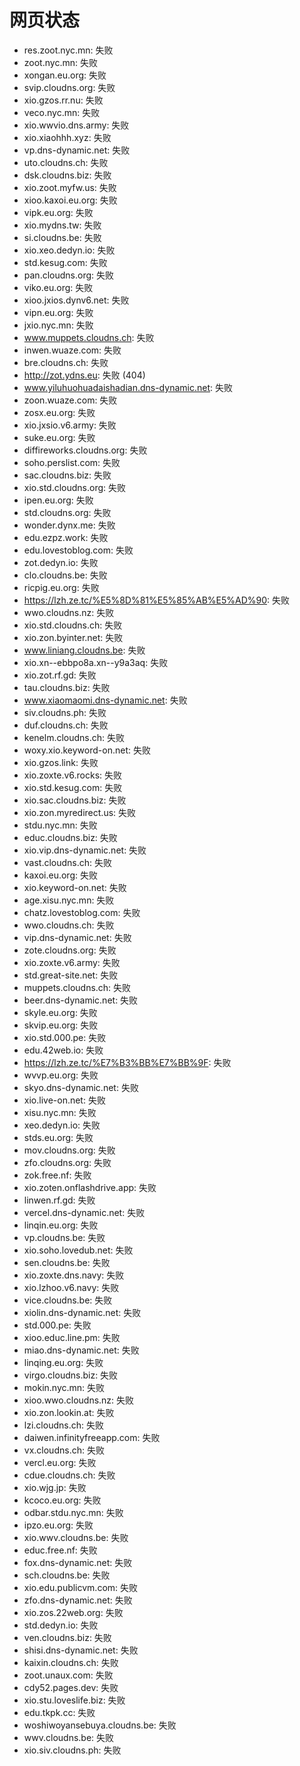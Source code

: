 # 网页状态
- res.zoot.nyc.mn: 失败
- zoot.nyc.mn: 失败
- xongan.eu.org: 失败
- svip.cloudns.org: 失败
- xio.gzos.rr.nu: 失败
- veco.nyc.mn: 失败
- xio.wwvio.dns.army: 失败
- xio.xiaohhh.xyz: 失败
- vp.dns-dynamic.net: 失败
- uto.cloudns.ch: 失败
- dsk.cloudns.biz: 失败
- xio.zoot.myfw.us: 失败
- xioo.kaxoi.eu.org: 失败
- vipk.eu.org: 失败
- xio.mydns.tw: 失败
- si.cloudns.be: 失败
- xio.xeo.dedyn.io: 失败
- std.kesug.com: 失败
- pan.cloudns.org: 失败
- viko.eu.org: 失败
- xioo.jxios.dynv6.net: 失败
- vipn.eu.org: 失败
- jxio.nyc.mn: 失败
- www.muppets.cloudns.ch: 失败
- inwen.wuaze.com: 失败
- bre.cloudns.ch: 失败
- http://zot.ydns.eu: 失败 (404)
- www.yiluhuohuadaishadian.dns-dynamic.net: 失败
- zoon.wuaze.com: 失败
- zosx.eu.org: 失败
- xio.jxsio.v6.army: 失败
- suke.eu.org: 失败
- diffireworks.cloudns.org: 失败
- soho.perslist.com: 失败
- sac.cloudns.biz: 失败
- xio.std.cloudns.org: 失败
- ipen.eu.org: 失败
- std.cloudns.org: 失败
- wonder.dynx.me: 失败
- edu.ezpz.work: 失败
- edu.lovestoblog.com: 失败
- zot.dedyn.io: 失败
- clo.cloudns.be: 失败
- ricpig.eu.org: 失败
- https://lzh.ze.tc/%E5%8D%81%E5%85%AB%E5%AD%90: 失败
- wwo.cloudns.nz: 失败
- xio.std.cloudns.ch: 失败
- xio.zon.byinter.net: 失败
- www.liniang.cloudns.be: 失败
- xio.xn--ebbpo8a.xn--y9a3aq: 失败
- xio.zot.rf.gd: 失败
- tau.cloudns.biz: 失败
- www.xiaomaomi.dns-dynamic.net: 失败
- siv.cloudns.ph: 失败
- duf.cloudns.ch: 失败
- kenelm.cloudns.ch: 失败
- woxy.xio.keyword-on.net: 失败
- xio.gzos.link: 失败
- xio.zoxte.v6.rocks: 失败
- xio.std.kesug.com: 失败
- xio.sac.cloudns.biz: 失败
- xio.zon.myredirect.us: 失败
- stdu.nyc.mn: 失败
- educ.cloudns.biz: 失败
- xio.vip.dns-dynamic.net: 失败
- vast.cloudns.ch: 失败
- kaxoi.eu.org: 失败
- xio.keyword-on.net: 失败
- age.xisu.nyc.mn: 失败
- chatz.lovestoblog.com: 失败
- wwo.cloudns.ch: 失败
- vip.dns-dynamic.net: 失败
- zote.cloudns.org: 失败
- xio.zoxte.v6.army: 失败
- std.great-site.net: 失败
- muppets.cloudns.ch: 失败
- beer.dns-dynamic.net: 失败
- skyle.eu.org: 失败
- skvip.eu.org: 失败
- xio.std.000.pe: 失败
- edu.42web.io: 失败
- https://lzh.ze.tc/%E7%B3%BB%E7%BB%9F: 失败
- wvvp.eu.org: 失败
- skyo.dns-dynamic.net: 失败
- xio.live-on.net: 失败
- xisu.nyc.mn: 失败
- xeo.dedyn.io: 失败
- stds.eu.org: 失败
- mov.cloudns.org: 失败
- zfo.cloudns.org: 失败
- zok.free.nf: 失败
- xio.zoten.onflashdrive.app: 失败
- linwen.rf.gd: 失败
- vercel.dns-dynamic.net: 失败
- linqin.eu.org: 失败
- vp.cloudns.be: 失败
- xio.soho.lovedub.net: 失败
- sen.cloudns.be: 失败
- xio.zoxte.dns.navy: 失败
- xio.lzhoo.v6.navy: 失败
- vice.cloudns.be: 失败
- xiolin.dns-dynamic.net: 失败
- std.000.pe: 失败
- xioo.educ.line.pm: 失败
- miao.dns-dynamic.net: 失败
- linqing.eu.org: 失败
- virgo.cloudns.biz: 失败
- mokin.nyc.mn: 失败
- xioo.wwo.cloudns.nz: 失败
- xio.zon.lookin.at: 失败
- lzi.cloudns.ch: 失败
- daiwen.infinityfreeapp.com: 失败
- vx.cloudns.ch: 失败
- vercl.eu.org: 失败
- cdue.cloudns.ch: 失败
- xio.wjg.jp: 失败
- kcoco.eu.org: 失败
- odbar.stdu.nyc.mn: 失败
- ipzo.eu.org: 失败
- xio.wwv.cloudns.be: 失败
- educ.free.nf: 失败
- fox.dns-dynamic.net: 失败
- sch.cloudns.be: 失败
- xio.edu.publicvm.com: 失败
- zfo.dns-dynamic.net: 失败
- xio.zos.22web.org: 失败
- std.dedyn.io: 失败
- ven.cloudns.biz: 失败
- shisi.dns-dynamic.net: 失败
- kaixin.cloudns.ch: 失败
- zoot.unaux.com: 失败
- cdy52.pages.dev: 失败
- xio.stu.loveslife.biz: 失败
- edu.tkpk.cc: 失败
- woshiwoyansebuya.cloudns.be: 失败
- wwv.cloudns.be: 失败
- xio.siv.cloudns.ph: 失败
